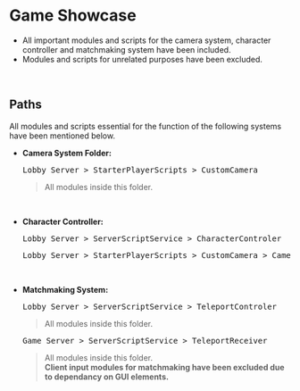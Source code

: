 # Game Showcase
*  All important modules and scripts for the camera system, character controller and matchmaking system have been included.
*  Modules and scripts for unrelated purposes have been excluded.

 <br />

 ## Paths
 All modules and scripts essential for the function of the following systems have been mentioned below. 
 *  **Camera System Folder:**
     <br />
     
     <pre>Lobby_Server > StarterPlayerScripts > CustomCamera</pre> 
     > All modules inside this folder.
     
<br />

 *  **Character Controller:**
     <br />
     
     <pre>Lobby_Server > ServerScriptService > CharacterControler</pre>
     <pre>Lobby_Server > StarterPlayerScripts > CustomCamera > CameraService</pre>

<br />

 *  **Matchmaking System:**
     <br />
     
     <pre>Lobby_Server > ServerScriptService > TeleportControler</pre>
     > All modules inside this folder.
     <pre>Game_Server > ServerScriptService > TeleportReceiver</pre>
     > All modules inside this folder. <br />
     > **Client input modules for matchmaking have been excluded due to dependancy on GUI elements.**
